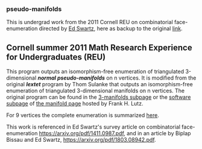 ### pseudo-manifolds

This is undergrad work from the 2011 Cornell REU on combinatorial face-enumeration directed by [Ed Swartz](http://pi.math.cornell.edu/~ebs/), here as backup to the original [link](https://pi.math.cornell.edu/~takhmejanov/pseudoManifolds.html).

## Cornell summer 2011 Math Research Experience for Undergraduates (REU)

This program outputs an isomorphism-free enumeration of triangulated 3-dimensional ***normal pseudo-manifolds*** on n vertices. It is modified from the original ***lextet*** program by Thom Sulanke that outputs an isomorphism-free enumeration of triangulated 3-dimensional manifolds on n vertices. The original program can be found in the [3-manifolds subpage](https://page.math.tu-berlin.de/~lutz/stellar/3-manifolds.html) or the [software subpage](https://page.math.tu-berlin.de/~lutz/stellar/software.html) of [the manifold page](https://page.math.tu-berlin.de/~lutz/stellar/3-manifolds.html) hosted by Frank H. Lutz.


For 9 vertices the complete enumeration is summarized [here](https://pi.math.cornell.edu/~takhmejanov/pseudoManifolds.html).

This work is referenced in Ed Swartz's survey article on combinatorial face-enumeration https://arxiv.org/pdf/1411.0987.pdf, and in an article by Biplap Bissau and Ed Swartz, https://arxiv.org/pdf/1803.08942.pdf.

